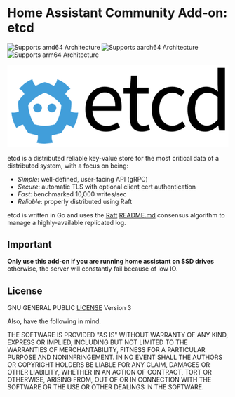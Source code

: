 # Home Assistant Community Add-on: etcd

![Supports amd64 Architecture][amd64-shield]
![Supports aarch64 Architecture][aarch64-shield]
![Supports arm64 Architecture][arm64-shield]

[armhf-shield]: https://img.shields.io/badge/armhf-no-red.svg
[armv7-shield]: https://img.shields.io/badge/armv7-yes-green.svg
[arm64-shield]: https://img.shields.io/badge/arm64-yes-green.svg
[aarch64-shield]: https://img.shields.io/badge/aarch64-yes-green.svg
[amd64-shield]: https://img.shields.io/badge/amd64-yes-green.svg

![etcd Logo](https://raw.githubusercontent.com/etcd-io/etcd/main/logos/etcd-horizontal-color.svg)

etcd is a distributed reliable key-value store for the most critical data of a distributed system, with a focus on being:

* *Simple*: well-defined, user-facing API (gRPC)
* *Secure*: automatic TLS with optional client cert authentication
* *Fast*: benchmarked 10,000 writes/sec
* *Reliable*: properly distributed using Raft

etcd is written in Go and uses the [Raft](https://github.com/etcd-io/raft) [README.md](https://github.com/etcd-io/raft/blob/main/README.md) consensus algorithm to manage a highly-available replicated log.

## Important
**Only use this add-on if you are running home assistant on SSD drives** otherwise, the server will constantly fail because of low IO.

## License
GNU GENERAL PUBLIC [LICENSE](https://github.com/alsotoes/hassio-infrastructure/blob/main/LICENSE.md) Version 3

Also, have the following in mind.

THE SOFTWARE IS PROVIDED "AS IS" WITHOUT WARRANTY OF ANY KIND, EXPRESS OR
IMPLIED, INCLUDING BUT NOT LIMITED TO THE WARRANTIES OF MERCHANTABILITY,
FITNESS FOR A PARTICULAR PURPOSE AND NONINFRINGEMENT. IN NO EVENT SHALL THE
AUTHORS OR COPYRIGHT HOLDERS BE LIABLE FOR ANY CLAIM, DAMAGES OR OTHER
LIABILITY, WHETHER IN AN ACTION OF CONTRACT, TORT OR OTHERWISE, ARISING FROM,
OUT OF OR IN CONNECTION WITH THE SOFTWARE OR THE USE OR OTHER DEALINGS IN THE
SOFTWARE.
